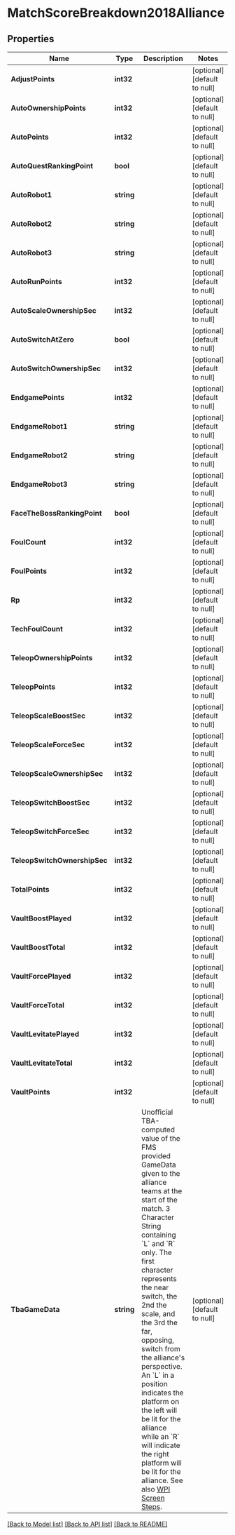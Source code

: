 # MatchScoreBreakdown2018Alliance

## Properties
Name | Type | Description | Notes
------------ | ------------- | ------------- | -------------
**AdjustPoints** | **int32** |  | [optional] [default to null]
**AutoOwnershipPoints** | **int32** |  | [optional] [default to null]
**AutoPoints** | **int32** |  | [optional] [default to null]
**AutoQuestRankingPoint** | **bool** |  | [optional] [default to null]
**AutoRobot1** | **string** |  | [optional] [default to null]
**AutoRobot2** | **string** |  | [optional] [default to null]
**AutoRobot3** | **string** |  | [optional] [default to null]
**AutoRunPoints** | **int32** |  | [optional] [default to null]
**AutoScaleOwnershipSec** | **int32** |  | [optional] [default to null]
**AutoSwitchAtZero** | **bool** |  | [optional] [default to null]
**AutoSwitchOwnershipSec** | **int32** |  | [optional] [default to null]
**EndgamePoints** | **int32** |  | [optional] [default to null]
**EndgameRobot1** | **string** |  | [optional] [default to null]
**EndgameRobot2** | **string** |  | [optional] [default to null]
**EndgameRobot3** | **string** |  | [optional] [default to null]
**FaceTheBossRankingPoint** | **bool** |  | [optional] [default to null]
**FoulCount** | **int32** |  | [optional] [default to null]
**FoulPoints** | **int32** |  | [optional] [default to null]
**Rp** | **int32** |  | [optional] [default to null]
**TechFoulCount** | **int32** |  | [optional] [default to null]
**TeleopOwnershipPoints** | **int32** |  | [optional] [default to null]
**TeleopPoints** | **int32** |  | [optional] [default to null]
**TeleopScaleBoostSec** | **int32** |  | [optional] [default to null]
**TeleopScaleForceSec** | **int32** |  | [optional] [default to null]
**TeleopScaleOwnershipSec** | **int32** |  | [optional] [default to null]
**TeleopSwitchBoostSec** | **int32** |  | [optional] [default to null]
**TeleopSwitchForceSec** | **int32** |  | [optional] [default to null]
**TeleopSwitchOwnershipSec** | **int32** |  | [optional] [default to null]
**TotalPoints** | **int32** |  | [optional] [default to null]
**VaultBoostPlayed** | **int32** |  | [optional] [default to null]
**VaultBoostTotal** | **int32** |  | [optional] [default to null]
**VaultForcePlayed** | **int32** |  | [optional] [default to null]
**VaultForceTotal** | **int32** |  | [optional] [default to null]
**VaultLevitatePlayed** | **int32** |  | [optional] [default to null]
**VaultLevitateTotal** | **int32** |  | [optional] [default to null]
**VaultPoints** | **int32** |  | [optional] [default to null]
**TbaGameData** | **string** | Unofficial TBA-computed value of the FMS provided GameData given to the alliance teams at the start of the match. 3 Character String containing &#x60;L&#x60; and &#x60;R&#x60; only. The first character represents the near switch, the 2nd the scale, and the 3rd the far, opposing, switch from the alliance&#39;s perspective. An &#x60;L&#x60; in a position indicates the platform on the left will be lit for the alliance while an &#x60;R&#x60; will indicate the right platform will be lit for the alliance. See also [WPI Screen Steps](https://wpilib.screenstepslive.com/s/currentCS/m/getting_started/l/826278-2018-game-data-details). | [optional] [default to null]

[[Back to Model list]](../README.md#documentation-for-models) [[Back to API list]](../README.md#documentation-for-api-endpoints) [[Back to README]](../README.md)


